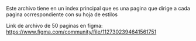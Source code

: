 Este archivo tiene en un index principal que es una pagina que dirige a cada pagina ocrrespondiente con su hoja de estilos 

Link de archivo de 50 paginas en figma: https://www.figma.com/community/file/1127302394641561751
